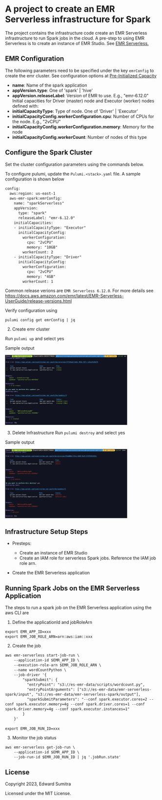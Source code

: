 # A project to create an EMR Serverless infrastructure for Spark
The project contains the infrastructure code create an EMR Serverless infrastructure to run Spark jobs in the cloud. A pre-step to using EMR Serverless is to create an instance of EMR Studio. See [EMR Serverless.](https://us-east-1.console.aws.amazon.com/emr/home?region=us-east-1#/serverless)

## EMR Configuration
The following parameters need to be specified under the key `emrConfig` to create the emr cluster.
See configuration options at [Pre-Initialized Capacity](https://docs.aws.amazon.com/emr/latest/EMR-Serverless-UserGuide/application-capacity.html)

- **name**: Name of the spark application
- **appVersion.type**: One of 'spark' | 'hive'
- **appVersion.releaseLabel**: Version of EMR to use. E.g., "emr-6.12.0"
Initial capacities for Driver (master) node and Executor (worker) nodes defined with:
- **initialCapacityType**: Type of node. One of 'Driver' | 'Executor'
- **initialCapacityConfig.workerConfiguration.cpu**: Number of CPUs for the node. E.g., "2vCPU"
- **initialCapacityConfig.workerConfiguration.memory**: Memory for the node
- **initialCapacityConfig.workerCount**: Number of nodes of this type

 
## Configure the Spark Cluster
Set the cluster configuration parameters using the commands below.

To configure pulumi, update the `Pulumi.<stack>.yaml` file. A sample configuration is shown below

```
config:
  aws:region: us-east-1
  aws-emr-spark:emrConfig:
    name: "sparkServerless"
    appVersion:
      type: "spark"
      releaseLabel: "emr-6.12.0"
    initialCapacities:
    - initialCapacityType: "Executor"
      initialCapacityConfig:
        workerConfiguration:
          cpu: "2vCPU"
          memory: "10GB"
        workerCount: 2
    - initialCapacityType: "Driver"
      initialCapacityConfig:
        workerConfiguration:
          cpu: "2vCPU"
          memory: "4GB"
        workerCount: 1
```

Common release verions are `EMR Serverless 6.12.0`. For more details see https://docs.aws.amazon.com/emr/latest/EMR-Serverless-UserGuide/release-versions.html

Verify configuration using

```
pulumi config get emrConfig | jq
```

2. Create emr cluster 

Run `pulumi up` and select yes

Sample output

[<img src="./images/pulumi-up.png" width="400"/>](./images/pulumi-up.png)


3. Delete Infrastructure
Run `pulumi destroy` and select yes

Sample output

[<img src="./images/pulumi-down.png" width="400"/>](./images/pulumi-down.png)

## Infrastructure Setup Steps
- Presteps:
  - Create an instance of EMR Studio
  - Create an IAM role for serverless Spark jobs. Reference the IAM job role arn.

- Create the EMR Serverless application

## Running Spark Jobs on the EMR Serverless Application
The steps to run a spark job on the EMR Serverless application using the aws CLI are

1. Define the applicationId and jobRoleArn
```
export EMR_APP_ID=xxx
export EMR_JOB_ROLE_ARN=arn:aws:iam::xxx
```
2. Create the job
```
aws emr-serverless start-job-run \
    --application-id $EMR_APP_ID \
    --execution-role-arn $EMR_JOB_ROLE_ARN \
    --name wordCountPython \
    --job-driver '{
        "sparkSubmit": {
          "entryPoint": "s3://es-emr-data/scripts/wordcount.py",
          "entryPointArguments": ["s3://es-emr-data/emr-serverless-spark/input", "s3://es-emr-data/emr-serverless-spark/output"],
          "sparkSubmitParameters": "--conf spark.executor.cores=2 --conf spark.executor.memory=4g --conf spark.driver.cores=1 --conf spark.driver.memory=4g --conf spark.executor.instances=1"
        }
    }'

export EMR_JOB_RUN_ID=xxx

```
3. Monitor the job status
```
aws emr-serverless get-job-run \
    --application-id $EMR_APP_ID \
    --job-run-id $EMR_JOB_RUN_ID | jq '.jobRun.state'
```


## License
Copyright 2023, Edward Sumitra

Licensed under the MIT License.